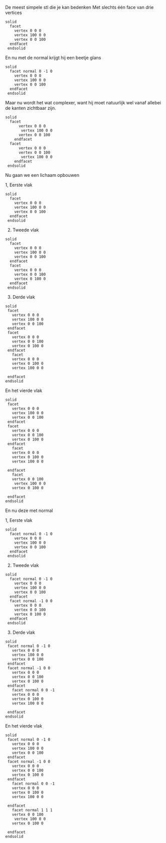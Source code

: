 De meest simpele stl die je kan bedenken
Met slechts één face van drie vertices



```stl
solid 
  facet 
    vertex 0 0 0
    vertex 100 0 0
    vertex 0 0 100
  endfacet
 endsolid
```

En nu met de normal krijgt hij een beetje glans
```stl
solid 
  facet normal 0 -1 0
    vertex 0 0 0
    vertex 100 0 0
    vertex 0 0 100
  endfacet
 endsolid
```







Maar nu wordt het wat complexer, want hij moet natuurlijk wel vanaf allebei de kanten zichtbaar zijn.

```stl
solid 
  facet 
      vertex 0 0 0
       vertex 100 0 0
      vertex 0 0 100
    endfacet
  facet 
      vertex 0 0 0
      vertex 0 0 100
       vertex 100 0 0
    endfacet
 endsolid
```

Nu gaan we een lichaam opbouwen

1, Eerste vlak

```stl
solid 
  facet 
    vertex 0 0 0
    vertex 100 0 0
    vertex 0 0 100
  endfacet
 endsolid
```

2. Tweede vlak

```stl
solid 
  facet 
    vertex 0 0 0
    vertex 100 0 0
    vertex 0 0 100
  endfacet
  facet 
    vertex 0 0 0
    vertex 0 0 100
    vertex 0 100 0
  endfacet
 endsolid
```

3. Derde vlak

 ```stl
solid 
  facet 
    vertex 0 0 0
    vertex 100 0 0
    vertex 0 0 100
  endfacet
  facet 
    vertex 0 0 0
    vertex 0 0 100
    vertex 0 100 0
  endfacet
    facet 
    vertex 0 0 0
    vertex 0 100 0
    vertex 100 0 0

  endfacet
 endsolid
```

En het vierde vlak

 ```stl
solid 
  facet 
    vertex 0 0 0
    vertex 100 0 0
    vertex 0 0 100
  endfacet
  facet 
    vertex 0 0 0
    vertex 0 0 100
    vertex 0 100 0
  endfacet
    facet 
    vertex 0 0 0
    vertex 0 100 0
    vertex 100 0 0

  endfacet
    facet 
    vertex 0 0 100
     vertex 100 0 0
    vertex 0 100 0
  
  endfacet
 endsolid
```

En nu deze met normal

1, Eerste vlak

```stl
solid 
  facet normal 0 -1 0
    vertex 0 0 0
    vertex 100 0 0
    vertex 0 0 100
  endfacet
 endsolid
```




2. Tweede vlak

```stl
solid 
  facet normal 0 -1 0
    vertex 0 0 0
    vertex 100 0 0
    vertex 0 0 100
  endfacet
  facet normal -1 0 0
    vertex 0 0 0
    vertex 0 0 100
    vertex 0 100 0
  endfacet
 endsolid
```

3. Derde vlak

 ```stl
solid 
  facet normal 0 -1 0
    vertex 0 0 0
    vertex 100 0 0
    vertex 0 0 100
  endfacet
  facet normal -1 0 0
    vertex 0 0 0
    vertex 0 0 100
    vertex 0 100 0
  endfacet
    facet normal 0 0 -1
    vertex 0 0 0
    vertex 0 100 0
    vertex 100 0 0

  endfacet
 endsolid
```

En het vierde vlak

 ```stl
solid 
  facet normal 0 -1 0
    vertex 0 0 0
    vertex 100 0 0
    vertex 0 0 100
  endfacet
  facet normal -1 0 0
    vertex 0 0 0
    vertex 0 0 100
    vertex 0 100 0
  endfacet
    facet normal 0 0 -1
    vertex 0 0 0
    vertex 0 100 0
    vertex 100 0 0

  endfacet
    facet normal 1 1 1 
    vertex 0 0 100
     vertex 100 0 0
    vertex 0 100 0
  
  endfacet
 endsolid
```


